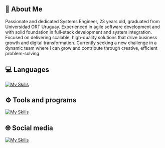 ## 🚀 About Me
Passionate and dedicated Systems Engineer, 23 years old, graduated from Universidad ORT Uruguay. Experienced in agile software development and with solid foundation in full-stack development and system integration. Focused on delivering scalable, high-quality solutions that drive business growth and digital transformation. Currently seeking a new challenge in a dynamic team where I can grow and contribute through creative, efficient problem-solving.

## 💻 Languages

[![My Skills](https://skillicons.dev/icons?i=dotnet,angular,c,cs,cpp,css,html,java,js,jest,nodejs,py,react,ts)](https://skillicons.dev)

## ⚙ Tools and programs

[![My Skills](https://skillicons.dev/icons?i=arduino,aws,azure,docker,figma,notion,ps,postgres,postman,selenium,visualstudio,vscode)](https://skillicons.dev)

## 🌐 Social media

[![My Skills](https://skillicons.dev/icons?i=discord,gmail,instagram,linkedin,twitter)](https://skillicons.dev)

[](https://github.com/vittorioCaiafa/github-readme-stats)

<!--
https://github.com/tandpfun/skill-icons?tab=readme-ov-file#icons-list
-->
